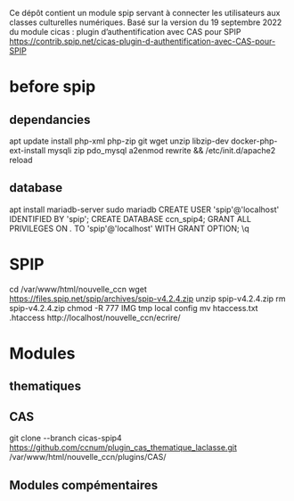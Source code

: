 Ce dépôt contient un module spip servant à connecter les utilisateurs aux classes culturelles numériques.
Basé sur la version du 19 septembre 2022 du module cicas : plugin d’authentification avec CAS pour SPIP 
https://contrib.spip.net/cicas-plugin-d-authentification-avec-CAS-pour-SPIP

#  before spip

## dependancies
apt update
install php-xml php-zip git wget unzip libzip-dev
docker-php-ext-install mysqli zip pdo_mysql
a2enmod rewrite && /etc/init.d/apache2 reload


## database
apt install mariadb-server
sudo mariadb
CREATE USER 'spip'@'localhost' IDENTIFIED BY 'spip';
CREATE DATABASE ccn_spip4;
GRANT ALL PRIVILEGES ON *.* TO 'spip'@'localhost' WITH GRANT OPTION;
\q

# SPIP
cd /var/www/html/nouvelle_ccn
wget https://files.spip.net/spip/archives/spip-v4.2.4.zip
unzip spip-v4.2.4.zip
rm spip-v4.2.4.zip
chmod -R 777 IMG tmp local config
mv htaccess.txt .htaccess
http://localhost/nouvelle_ccn/ecrire/

# Modules

## thematiques

## CAS

git clone --branch cicas-spip4 https://github.com/ccnum/plugin_cas_thematique_laclasse.git /var/www/html/nouvelle_ccn/plugins/CAS/

## Modules compémentaires